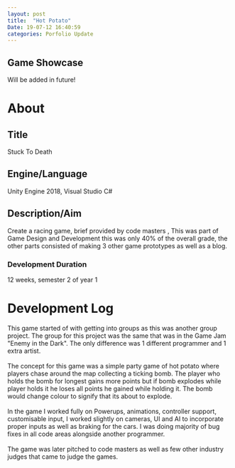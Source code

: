```yaml
---
layout: post
title:  "Hot Potato"
Date: 19-07-12 16:40:59 
categories: Porfolio Update
---
```

<p>
<h2><b>Game Showcase</b></h2></p>
<p>Will be added in future!</p>
<p>
<h1><b>About</b></h1>
<h2><b>Title</b></h2>
Stuck To Death
<h2><b>Engine/Language</b></h2>
Unity Engine 2018, Visual Studio C#
<h2><b> Description/Aim</b></h2>
Create a racing game, brief provided by code masters , This was part of Game Design and Development this was only 40% of the overall grade, the other parts consisted of making 3 other game prototypes as well as a blog.
<h3>Development Duration</h3>
12 weeks, semester 2 of year 1
<h1><b>Development Log</b></h1>
This game started of with getting into groups as this was another group project. The group for this project was the same that was in the Game Jam "Enemy in the Dark". The only difference was 1 different programmer and 1 extra artist.
<br></br>
The concept for this game was a simple party game of hot potato where players chase around the map collecting a ticking bomb. The player who holds the bomb for longest gains more points but if bomb explodes while player holds it he loses all points he gained while holding it. The bomb would change colour to signify that its about to explode.<br></br>
In the game I worked fully on Powerups, animations, controller support, customisable input, I worked slightly on cameras, UI and AI to incorporate proper inputs as well as braking for the cars.
I was doing majority of bug fixes in all code areas alongside another programmer.
<br></br>
The game was later pitched to code masters as well as few other industry judges that came to judge the games.
</p>


